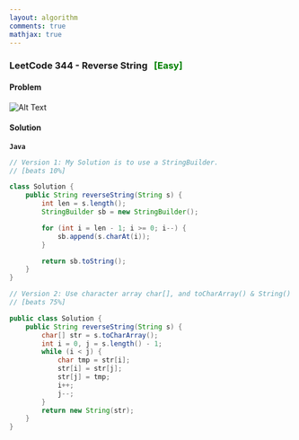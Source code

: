 ```yaml
---
layout: algorithm
comments: true
mathjax: true
---
```


### LeetCode 344 - Reverse String &nbsp; <span style="color:green;">[Easy]</span>

#### Problem

![Alt Text]({{site.baseurl}}/algorithms/leetcode/images/leetcode344.png "LeetCode 242 - Valid Anagram")


#### Solution

**`Java`**
```Java
// Version 1: My Solution is to use a StringBuilder.
// [beats 10%]

class Solution {
    public String reverseString(String s) {
        int len = s.length();
        StringBuilder sb = new StringBuilder();

        for (int i = len - 1; i >= 0; i--) {
            sb.append(s.charAt(i));
        }

        return sb.toString();
    }
}
```

```Java
// Version 2: Use character array char[], and toCharArray() & String() functions.
// [beats 75%]

public class Solution {
    public String reverseString(String s) {
        char[] str = s.toCharArray();
        int i = 0, j = s.length() - 1;
        while (i < j) {
            char tmp = str[i];
            str[i] = str[j];
            str[j] = tmp;
            i++;
            j--;
        }
        return new String(str);
    }
}
```
